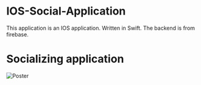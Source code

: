 # IOS-Social-Application
This application is an IOS application.
Written in Swift. The backend is from firebase.
# Socializing application 
![Poster](https://user-images.githubusercontent.com/42711913/65385422-d2408f00-dd71-11e9-89ad-8c87541ddcca.jpg)
